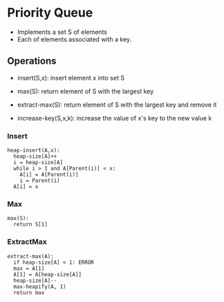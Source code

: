 # Priority Queue

- Implements a set S of elements
- Each of elements associated with a key.

## Operations

- insert(S,x): insert element x into set S

- max(S): return element of S with the largest key

- extract-max(S): return element of S with the largest key and remove it

- increase-key(S,x,k): increase the value of x's key to the new value k

### Insert

```shell
heap-insert(A,x):
  heap-size[A]++
  i = heap-size[A]
  while i > 1 and A[Parent(i)] < x:
    A[i] = A[Parent(i)]
    i = Parent(i)
  A[i] = x
```

### Max

```shell
max(S):
  return S[1]
```

### ExtractMax

```shell
extract-max(A):
  if heap-size[A] < 1: ERROR
  max = A[1]
  A[1] = A[heap-size[A]]
  heap-size[A]--
  max-heapify(A, 1)
  return max
```
